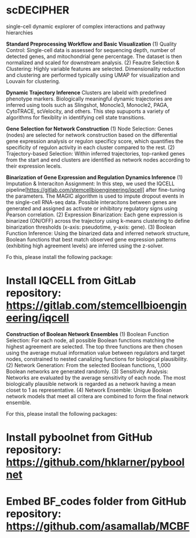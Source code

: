 # scDECIPHER
single-cell dynamic explorer of complex interactions and pathway hierarchies

**Standard Preprocessing Workflow and Basic Visualization**
(1) Quality Control:
Single-cell data is assessed for sequencing depth, number of detected genes, and mitochondrial gene percentage. The dataset is then normalized and scaled for downstream analysis.
(2) Feautre Selection & Clustering:
Highly variable features are selected. Dimensionality reduction and clustering are performed typically using UMAP for visualization and Louvain for clustering.


**Dynamic Trajectory Inference**
Clusters are labeld with predefined phenotype markers. Biologically meaningful dynamic trajectories are inferred using tools such as Slingshot, Monocle3, Monocle2, PAGA, CytoTRACE, scVelocity, and others.
This step supuports a variety of algorithms for flexiblity in identifying cell state transitions.


**Gene Selection for Network Construction**
(1) Node Selection:
Genes (nodes) are selected for network construction based on the differential gene expression analysis or regulon specificy score, which quantifies the specificity of regulon activity in each cluster compared to the rest.
(2) Trajectory-based Selection:
Within inferred trajectories, top-ranked genes from the start and end clusters are identified as network nodes according to their expression lecels.


**Binarization of Gene Expression and Regulation Dynamics Inference**
(1) Imputation & Interaciton Assignment:
In this step, we used the IQCELL pipeline[https://gitlab.com/stemcellbioengineering/iqcell] after fine-tuning the parameters.
The MAGIC algorithm is used to impute dropout events in the single-cell RNA-seq data.
Possible interacitons between genes are generated and assigned as activate or inhibitory regulatory signs using Pearson correlation.
(2) Expression Binarization:
Each gene expression is binarized (ON/OFF) across the trajectory using k-means clustering to define binarization thresholds (x-axis: pseudotime, y-axis: gene).
(3) Boolean Function Inference:
Using the binarized data and inferred network structure, Boolean functions that best match observed gene expression patterns (exhibiting high agreement levels) are inferred using the z-solver.

Fo this, please install the following package:
# Install IQCELL from GitLab repository: https://gitlab.com/stemcellbioengineering/iqcell


**Construction of Boolean Network Ensembles**
(1) Boolean Function Selection:
For each node, all possible Boolean functions matching the highest agreement are selected.
The top three functions are then chosen using the average mutual information value between regulators and target nodes, constrained to nested canalizing functions for biological plausibility.
(2) Network Generation:
From the selected Boolean functions, 1,000 Boolean networks are generated randomly.
(3) Sensitivity Analysis:
Networks are evaluated by the average sensitivity of each node.
The most biologically plausible network is regarded as a network having a mean closet to 1 as representative.
(4) Network Ensemble:
Unique Boolean network models that meet all critera are combined to form the final network ensemble.

For this, please install the following packages:
# Install pyboolnet from GitHub repository: https://github.com/hklarner/pyboolnet
# Embed BF_codes folder from GitHub repository: https://github.com/asamallab/MCBF
